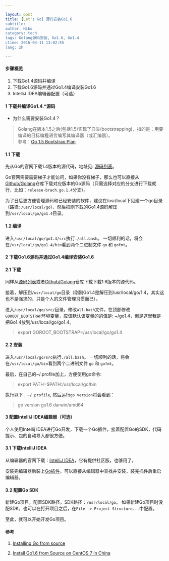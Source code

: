 ```yaml
---

layout: post  
title: [Let's Go] 源码安装Go1.6  
subtitle:   
author: Hiko  
category: tech
tags: Golang源码安装, Go1.6, Go1.4  
ctime: 2016-04-11 13:02:55  
lang: zh  

---
```


#### 步骤概览

1. 下载Go1.4源码并编译
2. 下载Go1.6源码并通过Go1.4编译安装Go1.6
3. IntelliJ IDEA编辑器配置（可选）

#### 1 下载并编译Go1.4.*源码

 - 为什么需要安装Go1.4？

> Golang在版本1.5之后(包括1.5)实现了自举(bootstrapping)，指的是：用要编译的目标编程语言编写其编译器（或汇编器）。  
参考：[Go 1.5 Bootstrap Plan](https://docs.google.com/document/d/1OaatvGhEAq7VseQ9kkavxKNAfepWy2yhPUBs96FGV28/edit)

#### 1.1 下载

先从Go的官网下载1.4版本的源代码，地址见: [源码列表](https://golang.org/dl/)。  

Go官网需要需要梯子才能访问，如果你没有梯子，那么也可以直接从[Github/Golang](https://github.com/golang/go)仓库下载对应版本的Go源码（只需选择对应的分支进行下载就行，比如：`release-brach.go.1.4`分支）。

为了日后更方便管理源码和已经安装的软件，建议在/usr/local下见建一个go目录（路径: `/usr/local/go`），然后把刚下载的Go1.4源码解压到`/usr/local/go/go1.4`目录。


#### 1.2 编译

进入`/usr/local/go/go1.4/src`执行`./all.bash`。
一切顺利的话，将会在`/usr/local/go/go1.4/bin`看到两个二进制文件 `go` 和 `gofmt`。

#### 2 下载Go1.6源码并通过Go1.4编译安装Go1.6

#### 2.1 下载

同样从[源码列表](https://golang.org/dl/)或者[Github/Golang](https://github.com/golang/go)仓库下载下载1.6版本的源代码。

接着，解压到`/usr/local/go`目录（刚刚Go1.4是解压到/usr/local/go/1.4，其实这也不是强求的，只是个人的文件管理习惯而已）。

进入`/usr/local/go/src/`目录，修改`all.bash`文件，在顶部修改`GOROOT_BOOTSTRAP`环境变量，应该默认该变量的的值是: ~/go1.4，但是这里我是把Go1.4放到/usr/local/go/go1.4。 

> export GOROOT_BOOTSTRAP=/usr/local/go/go1.4

#### 2.2 安装

进入`/usr/local/go/src`执行`./all.bash`。
一切顺利的话，将会在`/usr/local/go/bin`看到两个二进制文件 `go` 和 `gofmt`。

最后，在自己的~/.profile加上，方便使用go命令:  

> export PATH=$PATH:/usr/local/go/bin

执行以下`. ~/.profile`, 然后运行`go version`将会看到：

> go version go1.6 darwin/amd64

#### 3 配置IntelliJ IDEA编辑器（可选）

个人使用Intellij IDEA进行Go开发，下载一个Go插件，接着配置Go的SDK，代码提示、包的自动导入都很方便。

#### 3.1 下载IntelliJ IDEA

从编辑器的官网下载：[IntelliJ IDEA](https://www.jetbrains.com/idea/#chooseYourEdition)，它有提供社区版，也够用了。

安装完编辑器后装上[Go插件](https://github.com/go-lang-plugin-org)，可以直接从编辑器中查找并安装，装完插件后重启编辑器。

#### 3.2 配置Go SDK

新建Go项目，配置SDK路径，SDK路径：`/usr/local/go`。
如果新建Go项目时没配SDK，也可以在打开项目之后，在`File -> Project Structure...`中配置。

至此，就可以开始开发Go项目。


#### 参考

1. [Installing Go from source](https://golang.org/doc/install/source)

2. [Install Go1.6 from Source on CentOS 7 in China](https://github.com/northbright/Notes/blob/master/Golang/china/install-go1.6-from-source-on-centos7-in-china.md)